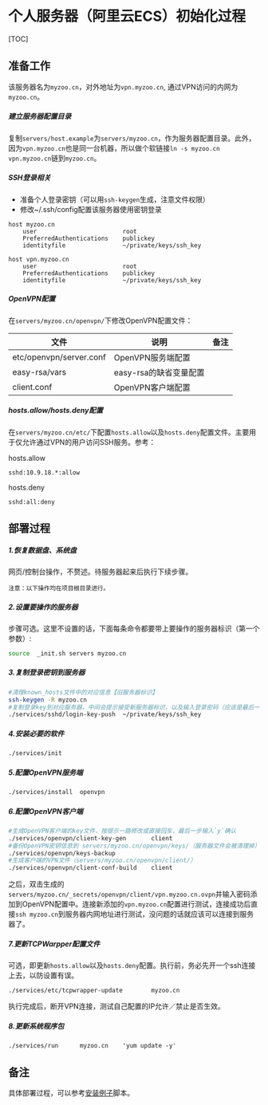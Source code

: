 # 个人服务器（阿里云ECS）初始化过程

[TOC]

## 准备工作

该服务器名为`myzoo.cn`，对外地址为`vpn.myzoo.cn`, 通过VPN访问的内网为`myzoo.cn`。

##### 建立服务器配置目录

复制`servers/host.example`为`servers/myzoo.cn`，作为服务器配置目录。此外，因为`vpn.myzoo.cn`也是同一台机器，所以做个软链接`ln -s myzoo.cn vpn.myzoo.cn`链到`myzoo.cn`。

##### SSH登录相关

* 准备个人登录密钥（可以用`ssh-keygen`生成，注意文件权限）
* 修改~/.ssh/config配置该服务器使用密钥登录
```
host myzoo.cn
	user 						root
	PreferredAuthentications 	publickey
	identityfile 				~/private/keys/ssh_key
	
host vpn.myzoo.cn
	user 						root
	PreferredAuthentications 	publickey
	identityfile 				~/private/keys/ssh_key
```

##### OpenVPN配置

在`servers/myzoo.cn/openvpn/`下修改OpenVPN配置文件：

| 文件                      | 说明              | 备注   |
| ----------------------- | --------------- | ---- |
| etc/openvpn/server.conf | OpenVPN服务端配置    |      |
| easy-rsa/vars           | easy-rsa的缺省变量配置 |      |
| client.conf             | OpenVPN客户端配置    |      |

##### hosts.allow/hosts.deny配置

在`servers/myzoo.cn/etc/`下配置`hosts.allow`以及`hosts.deny`配置文件。主要用于仅允许通过VPN的用户访问SSH服务。参考：

hosts.allow
```
sshd:10.9.18.*:allow
```

hosts.deny
```
sshd:all:deny
```

## 部署过程

##### 1.恢复数据盘、系统盘

网页/控制台操作，不赘述。待服务器起来后执行下续步骤。

```
注意：以下操作均在项目根目录进行。
```

##### 2.设置要操作的服务器

步骤可选。这里不设置的话，下面每条命令都要带上要操作的服务器标识（第一个参数）:

```sh
source	_init.sh servers myzoo.cn
```

##### 3.复制登录密钥到服务器

```sh
#清理known_hosts文件中的对应信息【旧服务器标识】
ssh-keygen -R myzoo.cn
#复制登录key到对应服务器，中间会提示接受新服务器标识，以及输入登录密码（应该是最后一次输密码）
./services/sshd/login-key-push 	~/private/keys/ssh_key
```

##### 4.安装必要的软件

```sh
./services/init
```

##### 5.配置OpenVPN服务端

```sh
./services/install	openvpn
```

##### 6.配置OpenVPN客户端

```sh
#生成OpenVPN客户端的key文件，按提示一路修改或直接回车，最后一步输入`y`确认
./services/openvpn/client-key-gen 		client
#备份OpenVPN密钥信息到 servers/myzoo.cn/openvpn/keys/（服务器文件会被清理掉）
./services/openvpn/keys-backup
#生成客户端的VPN文件（servers/myzoo.cn/openvpn/client/）
./services/openvpn/client-conf-build 	client
```

之后，双击生成的`servers/myzoo.cn/_secrets/openvpn/client/vpn.myzoo.cn.ovpn`并输入密码添加到OpenVPN配置中。连接新添加的`vpn.myzoo.cn`配置进行测试，连接成功后直接`ssh myzoo.cn`到服务器内网地址进行测试，没问题的话就应该可以连接到服务器了。

##### 7.更新TCPWarpper配置文件

可选，即更新`hosts.allow`以及`hosts.deny`配置。执行前，务必先开一个ssh连接上去，以防设置有误。
```
./services/etc/tcpwrapper-update		myzoo.cn
```

执行完成后，断开VPN连接，测试自己配置的IP允许／禁止是否生效。

##### 8.更新系统程序包
```
./services/run		myzoo.cn	'yum update -y'
```

## 备注

具体部署过程，可以参考[安装例子](../server/host-example-install)脚本。